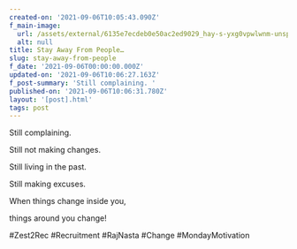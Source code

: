 ```yaml
---
created-on: '2021-09-06T10:05:43.090Z'
f_main-image:
  url: /assets/external/6135e7ecdeb0e50ac2ed9029_hay-s-yxg0vpwlwnm-unsplash.jpg
  alt: null
title: Stay Away From People…
slug: stay-away-from-people
f_date: '2021-09-06T00:00:00.000Z'
updated-on: '2021-09-06T10:06:27.163Z'
f_post-summary: 'Still complaining. '
published-on: '2021-09-06T10:06:31.780Z'
layout: '[post].html'
tags: post
---
```


Still complaining.

Still not making changes.

Still living in the past.

Still making excuses.

When things change inside you,

things around you change!

#Zest2Rec #Recruitment #RajNasta #Change #MondayMotivation

‍
